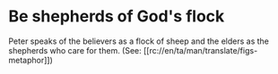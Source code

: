 # Be shepherds of God's flock

Peter speaks of the believers as a flock of sheep and the elders as the shepherds who care for them. (See: [[rc://en/ta/man/translate/figs-metaphor]])


